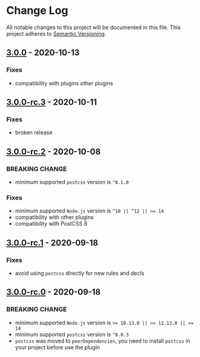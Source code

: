 # Change Log

All notable changes to this project will be documented in this file.
This project adheres to [Semantic Versioning](http://semver.org/).

## [3.0.0](https://github.com/postcss-modules-local-by-default/compare/v3.0.0-rc.3...v3.0.0) - 2020-10-13

### Fixes

- compatibility with plugins other plugins

## [3.0.0-rc.3](https://github.com/postcss-modules-local-by-default/compare/v3.0.0-rc.2...v3.0.0-rc.3) - 2020-10-11

### Fixes

- broken release

## [3.0.0-rc.2](https://github.com/postcss-modules-local-by-default/compare/v3.0.0-rc.1...v3.0.0-rc.2) - 2020-10-08

### BREAKING CHANGE

- minimum supported `postcss` version is `^8.1.0`

### Fixes

- minimum supported `Node.js` version is `^10 || ^12 || >= 14`
- compatibility with other plugins
- compatibility with PostCSS 8

## [3.0.0-rc.1](https://github.com/postcss-modules-local-by-default/compare/v3.0.0-rc.0...v3.0.0-rc.1) - 2020-09-18

### Fixes

- avoid using `postcss` directly for new rules and decls

## [3.0.0-rc.0](https://github.com/postcss-modules-local-by-default/compare/2.0.0...v3.0.0-rc.0) - 2020-09-18

### BREAKING CHANGE

- minimum supported `Node.js` version is `>= 10.13.0 || >= 12.13.0 || >= 14`
- minimum supported `postcss` version is `^8.0.3`
- `postcss` was moved to `peerDependencies`, you need to install `postcss` in your project before use the plugin
